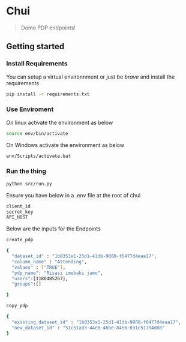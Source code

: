 # Chui

> Domo PDP endpoints!

## Getting started

### Install Requirements

You can setup a virtual environnment or just be _brave_ and install the requirements

```sh
pip install -r requirements.txt
```

### Use Enviroment

On linux activate the environment as below
```sh
source env/bin/activate
```

On Windows activate the environment as below

```sh
env/Scripts/activate.bat
```

### Run the thing

```sh
python src/run.py
```

Ensure you have below in a .env file at the root of chui
```sh
client_id
secret_key
API_HOST
```
Below are the inputs for the Endpoints
```sh
create_pdp

{
  "dataset_id" : "1b8353a1-25d1-41db-9088-f6477d4eaa17",
  "column_name" : "Attending",
  "values" : ["TRUE"],
  "pdp_name": "Risasi imebaki jamo",
  "users":[1180485267],
  "groups":[]

}
```

```sh
copy_pdp

{
  "existing_dataset_id" : "1b8353a1-25d1-41db-9088-f6477d4eaa17",
  "new_dataset_id" : "51c51ad3-44e0-46be-8456-031c51794dd8"
}
```